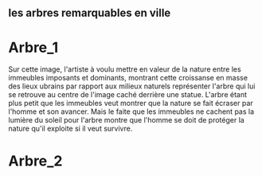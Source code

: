 ## les arbres remarquables en ville

# Arbre_1

Sur cette image, l'artiste à voulu mettre en valeur de la nature entre les immeubles imposants et dominants, montrant cette croissanse en masse des lieux ubrains par rapport aux milieux naturels représenter l'arbre qui lui se retrouve au centre de l'image caché derrière une statue. L'arbre étant plus petit que les immeubles veut montrer que la nature se fait écraser par l'homme et son avancer. Mais le faite que les immeubles ne cachent pas la lumière du soleil pour l'arbre montre que l'homme se doit de protéger la nature qu'il exploite si il veut survivre.

# Arbre_2

